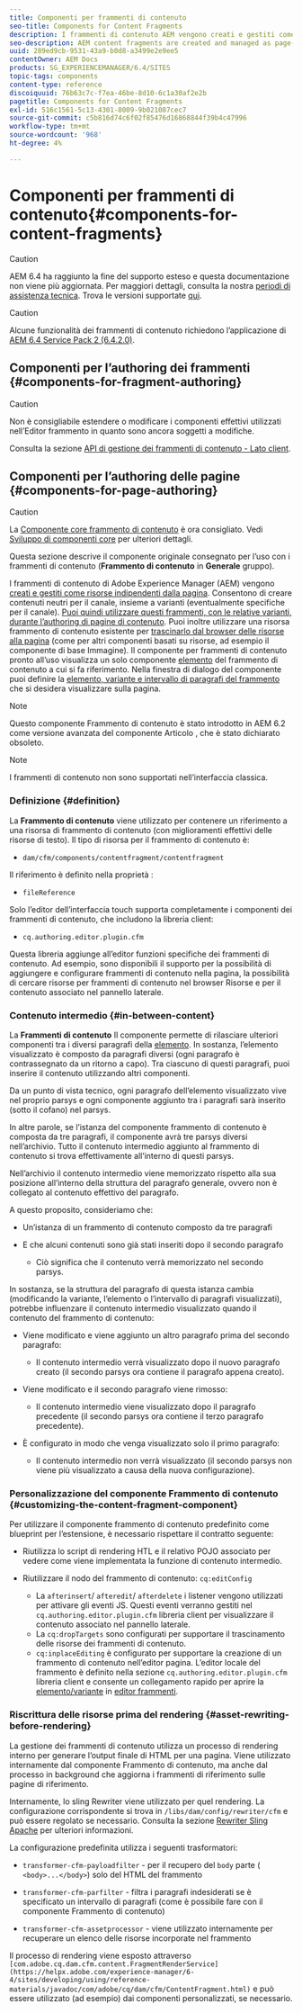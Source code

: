 ```yaml
---
title: Componenti per frammenti di contenuto
seo-title: Components for Content Fragments
description: I frammenti di contenuto AEM vengono creati e gestiti come risorse indipendenti dalla pagina
seo-description: AEM content fragments are created and managed as page-independent assets
uuid: 289ed9cb-9531-43a9-b0d8-a3499e2e9ee5
contentOwner: AEM Docs
products: SG_EXPERIENCEMANAGER/6.4/SITES
topic-tags: components
content-type: reference
discoiquuid: 76b63c7c-f7ea-46be-8d10-6c1a30af2e2b
pagetitle: Components for Content Fragments
exl-id: 516c1561-5c13-4301-8009-9b021087cec7
source-git-commit: c5b816d74c6f02f85476d16868844f39b4c47996
workflow-type: tm+mt
source-wordcount: '968'
ht-degree: 4%

---
```


# Componenti per frammenti di contenuto{#components-for-content-fragments}

>[!CAUTION]
>
>AEM 6.4 ha raggiunto la fine del supporto esteso e questa documentazione non viene più aggiornata. Per maggiori dettagli, consulta la nostra [periodi di assistenza tecnica](https://helpx.adobe.com/it/support/programs/eol-matrix.html). Trova le versioni supportate [qui](https://experienceleague.adobe.com/docs/).

>[!CAUTION]
>
>Alcune funzionalità dei frammenti di contenuto richiedono l’applicazione di [AEM 6.4 Service Pack 2 (6.4.2.0)](/help/release-notes/sp-release-notes.md).

## Componenti per l’authoring dei frammenti {#components-for-fragment-authoring}

>[!CAUTION]
>
>Non è consigliabile estendere o modificare i componenti effettivi utilizzati nell’Editor frammento in quanto sono ancora soggetti a modifiche.

Consulta la sezione [API di gestione dei frammenti di contenuto - Lato client](/help/sites-developing/customizing-content-fragments.md#the-content-fragment-management-api-client-side).

## Componenti per l’authoring delle pagine {#components-for-page-authoring}

>[!CAUTION]
>
>La [Componente core frammento di contenuto](https://helpx.adobe.com/experience-manager/core-components/using/content-fragment-component.html) è ora consigliato. Vedi [Sviluppo di componenti core](https://helpx.adobe.com/experience-manager/core-components/using/developing.html) per ulteriori dettagli.
>
>Questa sezione descrive il componente originale consegnato per l’uso con i frammenti di contenuto (**Frammento di contenuto** in **Generale** gruppo).

I frammenti di contenuto di Adobe Experience Manager (AEM) vengono [creati e gestiti come risorse indipendenti dalla pagina](/help/assets/content-fragments.md). Consentono di creare contenuti neutri per il canale, insieme a varianti (eventualmente specifiche per il canale). [Puoi quindi utilizzare questi frammenti, con le relative varianti, durante l’authoring di pagine di contenuto](/help/sites-authoring/content-fragments.md). Puoi inoltre utilizzare una risorsa frammento di contenuto esistente per [trascinarlo dal browser delle risorse alla pagina](/help/sites-authoring/content-fragments.md#adding-a-content-fragment-to-your-page) (come per altri componenti basati su risorse, ad esempio il componente di base Immagine). Il componente per frammenti di contenuto pronto all’uso visualizza un solo componente [elemento](/help/assets/content-fragments.md#constituent-parts-of-a-content-fragment) del frammento di contenuto a cui si fa riferimento. Nella finestra di dialogo del componente puoi definire la [elemento, variante e intervallo di paragrafi del frammento](/help/assets/content-fragments.md#constituent-parts-of-a-content-fragment) che si desidera visualizzare sulla pagina.

>[!NOTE]
>
>Questo componente Frammento di contenuto è stato introdotto in AEM 6.2 come versione avanzata del componente Articolo , che è stato dichiarato obsoleto.

>[!NOTE]
>
>I frammenti di contenuto non sono supportati nell’interfaccia classica.

### Definizione {#definition}

La **Frammento di contenuto** viene utilizzato per contenere un riferimento a una risorsa di frammento di contenuto (con miglioramenti effettivi delle risorse di testo). Il tipo di risorsa per il frammento di contenuto è:

* `dam/cfm/components/contentfragment/contentfragment`

Il riferimento è definito nella proprietà :

* `fileReference`

Solo l’editor dell’interfaccia touch supporta completamente i componenti dei frammenti di contenuto, che includono la libreria client:

* `cq.authoring.editor.plugin.cfm`

Questa libreria aggiunge all’editor funzioni specifiche dei frammenti di contenuto. Ad esempio, sono disponibili il supporto per la possibilità di aggiungere e configurare frammenti di contenuto nella pagina, la possibilità di cercare risorse per frammenti di contenuto nel browser Risorse e per il contenuto associato nel pannello laterale.

### Contenuto intermedio {#in-between-content}

La **Frammenti di contenuto** Il componente permette di rilasciare ulteriori componenti tra i diversi paragrafi della [elemento](/help/assets/content-fragments.md#constituent-parts-of-a-content-fragment). In sostanza, l’elemento visualizzato è composto da paragrafi diversi (ogni paragrafo è contrassegnato da un ritorno a capo). Tra ciascuno di questi paragrafi, puoi inserire il contenuto utilizzando altri componenti.

Da un punto di vista tecnico, ogni paragrafo dell’elemento visualizzato vive nel proprio parsys e ogni componente aggiunto tra i paragrafi sarà inserito (sotto il cofano) nel parsys.

In altre parole, se l’istanza del componente frammento di contenuto è composta da tre paragrafi, il componente avrà tre parsys diversi nell’archivio. Tutto il contenuto intermedio aggiunto al frammento di contenuto si trova effettivamente all’interno di questi parsys.

Nell’archivio il contenuto intermedio viene memorizzato rispetto alla sua posizione all’interno della struttura del paragrafo generale, ovvero non è collegato al contenuto effettivo del paragrafo.

A questo proposito, consideriamo che:

* Un’istanza di un frammento di contenuto composto da tre paragrafi
* E che alcuni contenuti sono già stati inseriti dopo il secondo paragrafo

   * Ciò significa che il contenuto verrà memorizzato nel secondo parsys.

In sostanza, se la struttura del paragrafo di questa istanza cambia (modificando la variante, l’elemento o l’intervallo di paragrafi visualizzati), potrebbe influenzare il contenuto intermedio visualizzato quando il contenuto del frammento di contenuto:

* Viene modificato e viene aggiunto un altro paragrafo prima del secondo paragrafo:

   * Il contenuto intermedio verrà visualizzato dopo il nuovo paragrafo creato (il secondo parsys ora contiene il paragrafo appena creato).

* Viene modificato e il secondo paragrafo viene rimosso:

   * Il contenuto intermedio viene visualizzato dopo il paragrafo precedente (il secondo parsys ora contiene il terzo paragrafo precedente).

* È configurato in modo che venga visualizzato solo il primo paragrafo:

   * Il contenuto intermedio non verrà visualizzato (il secondo parsys non viene più visualizzato a causa della nuova configurazione).

### Personalizzazione del componente Frammento di contenuto {#customizing-the-content-fragment-component}

Per utilizzare il componente frammento di contenuto predefinito come blueprint per l’estensione, è necessario rispettare il contratto seguente:

* Riutilizza lo script di rendering HTL e il relativo POJO associato per vedere come viene implementata la funzione di contenuto intermedio.
* Riutilizzare il nodo del frammento di contenuto: `cq:editConfig`

   * La `afterinsert`/ `afteredit`/ `afterdelete` i listener vengono utilizzati per attivare gli eventi JS. Questi eventi verranno gestiti nel `cq.authoring.editor.plugin.cfm` libreria client per visualizzare il contenuto associato nel pannello laterale.
   * La `cq:dropTargets` sono configurati per supportare il trascinamento delle risorse dei frammenti di contenuto.
   * `cq:inplaceEditing` è configurato per supportare la creazione di un frammento di contenuto nell’editor pagina. L’editor locale del frammento è definito nella sezione `cq.authoring.editor.plugin.cfm` libreria client e consente un collegamento rapido per aprire la [elemento/variante](/help/assets/content-fragments.md#constituent-parts-of-a-content-fragment) in [editor frammenti](/help/assets/content-fragments-variations.md).

### Riscrittura delle risorse prima del rendering {#asset-rewriting-before-rendering}

La gestione dei frammenti di contenuto utilizza un processo di rendering interno per generare l’output finale di HTML per una pagina. Viene utilizzato internamente dal componente Frammento di contenuto, ma anche dal processo in background che aggiorna i frammenti di riferimento sulle pagine di riferimento.

Internamente, lo sling Rewriter viene utilizzato per quel rendering. La configurazione corrispondente si trova in `/libs/dam/config/rewriter/cfm` e può essere regolato se necessario. Consulta la sezione [Rewriter Sling Apache](https://sling.apache.org/documentation/bundles/output-rewriting-pipelines-org-apache-sling-rewriter.html) per ulteriori informazioni.

La configurazione predefinita utilizza i seguenti trasformatori:

* `transformer-cfm-payloadfilter` - per il recupero del `body` parte ( `<body>...</body>`) solo del HTML del frammento

* `transformer-cfm-parfilter` - filtra i paragrafi indesiderati se è specificato un intervallo di paragrafi (come è possibile fare con il componente Frammento di contenuto)
* `transformer-cfm-assetprocessor` - viene utilizzato internamente per recuperare un elenco delle risorse incorporate nel frammento

Il processo di rendering viene esposto attraverso ` [com.adobe.cq.dam.cfm.content.FragmentRenderService](https://helpx.adobe.com/experience-manager/6-4/sites/developing/using/reference-materials/javadoc/com/adobe/cq/dam/cfm/ContentFragment.html)` e può essere utilizzato (ad esempio) dai componenti personalizzati, se necessario.
